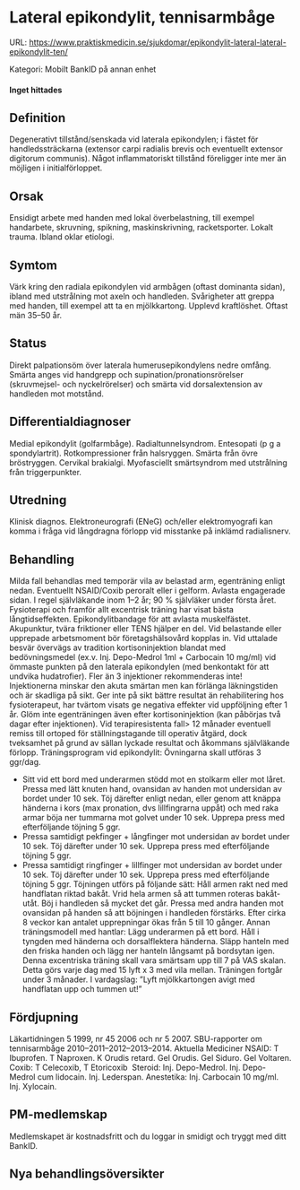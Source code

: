# Lateral epikondylit, tennisarmbåge

URL: https://www.praktiskmedicin.se/sjukdomar/epikondylit-lateral-lateral-epikondylit-ten/



Kategori: Mobilt BankID på annan enhet

#### Inget hittades

## Definition

Degenerativt tillstånd/senskada vid laterala epikondylen; i fästet för handledssträckarna (extensor carpi radialis brevis och eventuellt extensor digitorum communis). Något inflammatoriskt tillstånd föreligger inte mer än möjligen i initialförloppet.

## Orsak

Ensidigt arbete med handen med lokal överbelastning, till exempel handarbete, skruvning, spikning, maskinskrivning, racketsporter. Lokalt trauma. Ibland oklar etiologi.

## Symtom

Värk kring den radiala epikondylen vid armbågen (oftast dominanta sidan), ibland med utstrålning mot axeln och handleden. Svårigheter att greppa med handen, till exempel att ta en mjölkkartong. Upplevd kraftlöshet. Oftast män 35–50 år.

## Status

Direkt palpationsöm över laterala humerusepikondylens nedre omfång. Smärta anges vid handgrepp och supination/pronationsrörelser (skruvmejsel- och nyckelrörelser) och smärta vid dorsalextension av handleden mot motstånd.

## Differentialdiagnoser

Medial epikondylit (golfarmbåge). Radialtunnelsyndrom. Entesopati (p g a spondylartrit). Rotkompressioner från halsryggen. Smärta från övre bröstryggen. Cervikal brakialgi. Myofasciellt smärtsyndrom med utstrålning från triggerpunkter.

## Utredning

Klinisk diagnos. Elektroneurografi (ENeG) och/eller elektromyografi kan komma i fråga vid långdragna förlopp vid misstanke på inklämd radialisnerv.

## Behandling

Milda fall behandlas med temporär vila av belastad arm, egenträning enligt nedan. Eventuellt NSAID/Coxib peroralt eller i gelform. Avlasta engagerade sidan. I regel självläkande inom 1–2 år; 90 % självläker under första året. Fysioterapi och framför allt excentrisk träning har visat bästa långtidseffekten. Epikondylitbandage för att avlasta muskelfästet. Akupunktur, tvära friktioner eller TENS hjälper en del. Vid belastande eller upprepade arbetsmoment bör företagshälsovård kopplas in.
Vid uttalade besvär övervägs av tradition kortisoninjektion blandat med bedövningsmedel (ex.v. Inj. Depo-Medrol 1ml + Carbocain 10 mg/ml) vid ömmaste punkten på den laterala epikondylen (med benkontakt för att undvika hudatrofier). Fler än 3 injektioner rekommenderas inte! Injektionerna minskar den akuta smärtan men kan förlänga läkningstiden och är skadliga på sikt. Ger inte på sikt bättre resultat än rehabilitering hos fysioterapeut, har tvärtom visats ge negativa effekter vid uppföljning efter 1 år. Glöm inte egenträningen även efter kortisoninjektion (kan påbörjas två dagar efter injektionen). Vid terapiresistenta fall> 12 månader eventuell remiss till ortoped för ställningstagande till operativ åtgärd, dock tveksamhet på grund av sällan lyckade resultat och åkommans självläkande förlopp.
Träningsprogram vid epikondylit: Övningarna skall utföras 3 ggr/dag.
- Sitt vid ett bord med underarmen stödd mot en stolkarm eller mot låret. Pressa med lätt knuten hand, ovansidan av handen mot undersidan av bordet under 10 sek. Töj därefter enligt nedan, eller genom att knäppa händerna i kors (max pronation, dvs lillfingrarna uppåt) och med raka armar böja ner tummarna mot golvet under 10 sek. Upprepa press med efterföljande töjning 5 ggr.
- Pressa samtidigt pekfinger + långfinger mot undersidan av bordet under 10 sek. Töj därefter under 10 sek. Upprepa press med efterföljande töjning 5 ggr.
- Pressa samtidigt ringfinger + lillfinger mot undersidan av bordet under 10 sek. Töj därefter under 10 sek.
Upprepa press med efterföljande töjning 5 ggr.
Töjningen utförs på följande sätt: Håll armen rakt ned med handflatan riktad bakåt. Vrid hela armen så att tummen roteras bakåt-utåt. Böj i handleden så mycket det går. Pressa med andra handen mot ovansidan på handen så att böjningen i handleden förstärks.
Efter cirka 8 veckor kan antalet upprepningar ökas från 5 till 10 gånger.
Annan träningsmodell med hantlar: Lägg underarmen på ett bord. Håll i tyngden med händerna och dorsalflektera händerna. Släpp hanteln med den friska handen och lägg ner hanteln långsamt på bordsytan igen. Denna excentriska träning skall vara smärtsam upp till 7 på VAS skalan. Detta görs varje dag med 15 lyft x 3 med vila mellan. Träningen fortgår under 3 månader.
I vardagslag: ”Lyft mjölkkartongen avigt med handflatan upp och tummen ut!”

## Fördjupning

Läkartidningen 5 1999, nr 45 2006 och nr 5 2007.
SBU-rapporter om tennisarmbåge 2010–2011–2012–2013–2014.
Aktuella Mediciner
NSAID: T Ibuprofen. T Naproxen. K Orudis retard. Gel Orudis.
Gel Siduro. Gel Voltaren.
Coxib: T Celecoxib, T Etoricoxib 
Steroid: Inj. Depo-Medrol. Inj. Depo-Medrol cum lidocain. Inj. Lederspan.
Anestetika: Inj. Carbocain 10 mg/ml. Inj. Xylocain.

## PM-medlemskap

Medlemskapet är kostnadsfritt och du loggar in smidigt och tryggt med ditt BankID.

## Nya behandlingsöversikter

